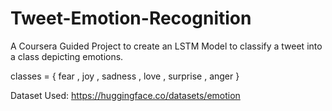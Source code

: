 # Tweet-Emotion-Recognition
A Coursera Guided Project to create an LSTM Model to classify a tweet into a class depicting emotions.

classes = { fear , joy , sadness , love , surprise , anger }

Dataset Used: https://huggingface.co/datasets/emotion
